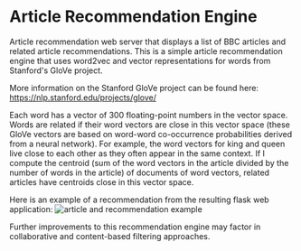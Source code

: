 # Article Recommendation Engine

Article recommendation web server that displays a list of BBC articles and related article recommendations. 
This is a simple article recommendation engine that uses word2vec and vector representations for words from Stanford's GloVe project.  

More information on the Stanford GloVe project can be found here: https://nlp.stanford.edu/projects/glove/


Each word has a vector of 300 floating-point numbers in the vector space. Words are related if their word vectors are close in this vector space (these GloVe vectors are based on word-word co-occurrence probabilities derived from a neural network). For example, the word vectors for king and queen live close to each other as they often appear in the same context. If I compute the centroid (sum of the word vectors in the article divided by the number of words in the article) of documents of word vectors, related articles have centroids close in this vector space.

Here is an example of a recommendation from the resulting flask web application:
![article and recommendation example](https://github.com/weronicag/usf-projects/blob/main/article_recommendation_sys/results/article_rec_example.png)

Further improvements to this recommendation engine may factor in collaborative and content-based filtering approaches. 
